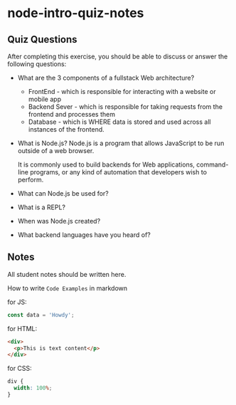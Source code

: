 # node-intro-quiz-notes

## Quiz Questions

After completing this exercise, you should be able to discuss or answer the following questions:

- What are the 3 components of a fullstack Web architecture?

  - FrontEnd - which is responsible for interacting with a website or mobile app
  - Backend Sever - which is responsible for taking requests from the frontend and processes them
  - Database - which is WHERE data is stored and used across all instances of the frontend.

- What is Node.js?
  Node.js is a program that allows JavaScript to be run outside of a web browser.

  It is commonly used to build backends for Web applications, command-line programs, or any kind of automation that developers wish to perform.

- What can Node.js be used for?

- What is a REPL?

- When was Node.js created?

- What backend languages have you heard of?

## Notes

All student notes should be written here.

How to write `Code Examples` in markdown

for JS:

```javascript
const data = 'Howdy';
```

for HTML:

```html
<div>
  <p>This is text content</p>
</div>
```

for CSS:

```css
div {
  width: 100%;
}
```

